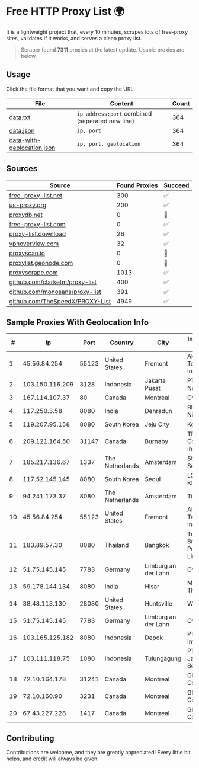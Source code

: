 
# Free HTTP Proxy List 🌍

It is a lightweight project that, every 10 minutes, scrapes lots of free-proxy sites, validates if it works, and serves a clean proxy list.


> Scraper found **7311** proxies at the latest update. Usable proxies are below.

## Usage

Click the file format that you want and copy the URL.


|File|Content|Count|
|----|-------|-----|
|[data.txt](https://raw.githubusercontent.com/themiralay/Proxy-List-World/master/data.txt)|`ip_address:port` combined (seperated new line)|364|
|[data.json](https://raw.githubusercontent.com/themiralay/Proxy-List-World/master/data.json)|`ip, port`|364|
|[data-with-geolocation.json](https://raw.githubusercontent.com/themiralay/Proxy-List-World/master/data-with-geolocation.json)|`ip, port, geolocation`|364|

## Sources

|Source|Found Proxies|Succeed|
|------|-------------|-------|
|[free-proxy-list.net](https://free-proxy-list.net)|300|✅|
|[us-proxy.org](https://www.us-proxy.org)|200|✅|
|[proxydb.net](http://proxydb.net)|0|🚫|
|[free-proxy-list.com](https://free-proxy-list.com/?page=&port=&type%5B%5D=http&type%5B%5D=https&up_time=0&search=Search)|0|✅|
|[proxy-list.download](https://www.proxy-list.download/HTTP)|26|✅|
|[vpnoverview.com](https://vpnoverview.com/privacy/anonymous-browsing/free-proxy-servers)|32|✅|
|[proxyscan.io](https://www.proxyscan.io)|0|🚫|
|[proxylist.geonode.com](https://proxylist.geonode.com/api/proxy-list?limit=300&page=1&sort_by=lastChecked&sort_type=desc&protocols=http,https)|0|🚫|
|[proxyscrape.com](https://api.proxyscrape.com/v2/?request=displayproxies&protocol=http&timeout=10000&country=all&ssl=all&anonymity=all)|1013|✅|
|[github.com/clarketm/proxy-list](https://raw.githubusercontent.com/clarketm/proxy-list/master/proxy-list-raw.txt)|400|✅|
|[github.com/monosans/proxy-list](https://raw.githubusercontent.com/monosans/proxy-list/main/proxies/http.txt)|391|✅|
|[github.com/TheSpeedX/PROXY-List](https://raw.githubusercontent.com/TheSpeedX/PROXY-List/master/http.txt)|4949|✅|


## Sample Proxies With Geolocation Info

|#|Ip|Port|Country|City|Internet Service Provider|
|-|--|----|-------|----|-------------------------|
|1|45.56.84.254|55123|United States|Fremont|Akamai Technologies, Inc.|
|2|103.150.116.209|3128|Indonesia|Jakarta Pusat|PT Biznet Gio Nusantara|
|3|167.114.107.37|80|Canada|Montreal|OVH SAS|
|4|117.250.3.58|8080|India|Dehradun|Bharat Sanchar Nigam Ltd|
|5|119.207.95.158|8080|South Korea|Jeju City|Korea Telecom|
|6|209.121.164.50|31147|Canada|Burnaby|TELUS Communications Inc.|
|7|185.217.136.67|1337|The Netherlands|Amsterdam|Stallion Network Services Limited|
|8|117.52.145.145|8080|South Korea|Seoul|LG DACOM KIDC|
|9|94.241.173.37|8080|The Netherlands|Amsterdam|TimeWeb Ltd.|
|10|45.56.84.254|55123|United States|Fremont|Akamai Technologies, Inc.|
|11|183.89.57.30|8080|Thailand|Bangkok|Triple T Broadband Public Company Limited|
|12|51.75.145.145|7783|Germany|Limburg an der Lahn|OVH SAS|
|13|59.178.144.134|8080|India|Hisar|MTNL Pool Through BSNL|
|14|38.48.113.130|28080|United States|Huntsville|Wavefly|
|15|51.75.145.145|7783|Germany|Limburg an der Lahn|OVH SAS|
|16|103.165.125.182|8080|Indonesia|Depok|PT iForte Global Internet|
|17|103.111.118.75|1080|Indonesia|Tulungagung|PT Dimensi Jaringan Bersinar|
|18|72.10.164.178|31241|Canada|Montreal|GloboTech Communications|
|19|72.10.160.90|3231|Canada|Montreal|GloboTech Communications|
|20|67.43.227.228|1417|Canada|Montreal|GloboTech Communications|



## Contributing

Contributions are welcome, and they are greatly appreciated! Every
little bit helps, and credit will always be given.

